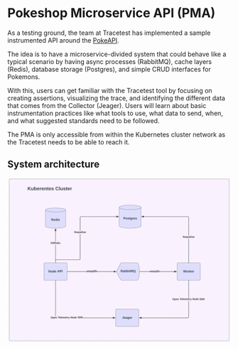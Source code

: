# Pokeshop Microservice API (PMA)

As a testing ground, the team at Tracetest has implemented a sample instrumented API around the [PokeAPI](https://pokeapi.co/).

The idea is to have a microservice-divided system that could behave like a typical scenario by having async processes (RabbitMQ), cache layers (Redis), database storage (Postgres), and simple CRUD interfaces for Pokemons.

With this, users can get familiar with the Tracetest tool by focusing on creating assertions, visualizing the trace, and identifying the different data that comes from the Collector (Jeager). Users will learn about basic instrumentation practices like what tools to use, what data to send, when, and what suggested standards need to be followed.

The PMA is only accessible from within the Kubernetes cluster network as the Tracetest needs to be able to reach it.

## **System architecture**

![System Architecture](../img/516718595/517537795.png)
